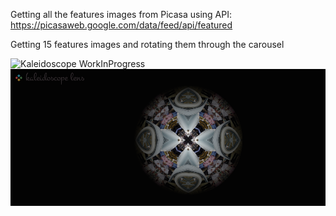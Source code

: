 Getting all the features images from Picasa using API:
https://picasaweb.google.com/data/feed/api/featured

Getting 15 features images and rotating them through the carousel

![Kaleidoscope WorkInProgress]( http://kaleidoscope.nodejitsu.com "Deployed Node app")
![Kaleidoscope Image](../project_images/cover.jpg?raw=true "Kaleidoscope Image")

